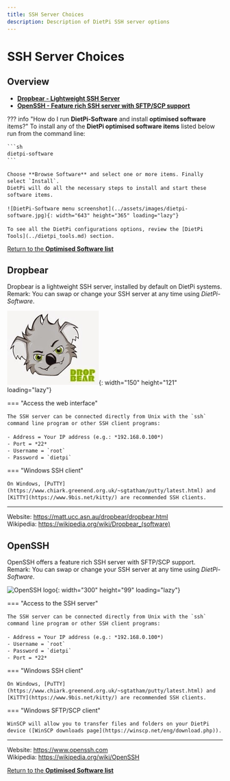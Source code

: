 ```yaml
---
title: SSH Server Choices
description: Description of DietPi SSH server options
---
```


# SSH Server Choices

## Overview

- [**Dropbear - Lightweight SSH Server**](#dropbear)  
- [**OpenSSH - Feature rich SSH server with SFTP/SCP support**](#openssh)  

??? info "How do I run **DietPi-Software** and install **optimised software** items?"
    To install any of the **DietPi optimised software items** listed below run from the command line:

    ```sh
    dietpi-software
    ```

    Choose **Browse Software** and select one or more items. Finally select `Install`.  
    DietPi will do all the necessary steps to install and start these software items.

    ![DietPi-Software menu screenshot](../assets/images/dietpi-software.jpg){: width="643" height="365" loading="lazy"}

    To see all the DietPi configurations options, review the [DietPi Tools](../dietpi_tools.md) section.

[Return to the **Optimised Software list**](../software.md)

## Dropbear

Dropbear is a lightweight SSH server, installed by default on DietPi systems.  
Remark: You can swap or change your SSH server at any time using *DietPi-Software*.

![Dropbear logo](../assets/images/dietpi-software-sshserver-dropbear.jpg){: width="150" height="121" loading="lazy"}

=== "Access the web interface"

    The SSH server can be connected directly from Unix with the `ssh` command line program or other SSH client programs:

    - Address = Your IP address (e.g.: *192.168.0.100*)
    - Port = *22*
    - Username = `root`
    - Password = `dietpi`

=== "Windows SSH client"

    On Windows, [PuTTY](https://www.chiark.greenend.org.uk/~sgtatham/putty/latest.html) and [KiTTY](https://www.9bis.net/kitty/) are recommended SSH clients.

***

Website: <https://matt.ucc.asn.au/dropbear/dropbear.html>  
Wikipedia: <https://wikipedia.org/wiki/Dropbear_(software)>

## OpenSSH

OpenSSH offers a feature rich SSH server with SFTP/SCP support.  
Remark: You can swap or change your SSH server at any time using *DietPi-Software*.

![OpenSSH logo](../assets/images/dietpi-software-sshserver-openssh.gif){: width="300" height="99" loading="lazy"}

=== "Access to the SSH server"

    The SSH server can be connected directly from Unix with the `ssh` command line program or other SSH client programs:

    - Address = Your IP address (e.g.: *192.168.0.100*)
    - Username = `root`
    - Password = `dietpi`
    - Port = *22*

=== "Windows SSH client"

    On Windows, [PuTTY](https://www.chiark.greenend.org.uk/~sgtatham/putty/latest.html) and [KiTTY](https://www.9bis.net/kitty/) are recommended SSH clients.

=== "Windows SFTP/SCP client"

    WinSCP will allow you to transfer files and folders on your DietPi device ([WinSCP downloads page](https://winscp.net/eng/download.php)).

***

Website: <https://www.openssh.com>  
Wikipedia: <https://wikipedia.org/wiki/OpenSSH>

[Return to the **Optimised Software list**](../software.md)
